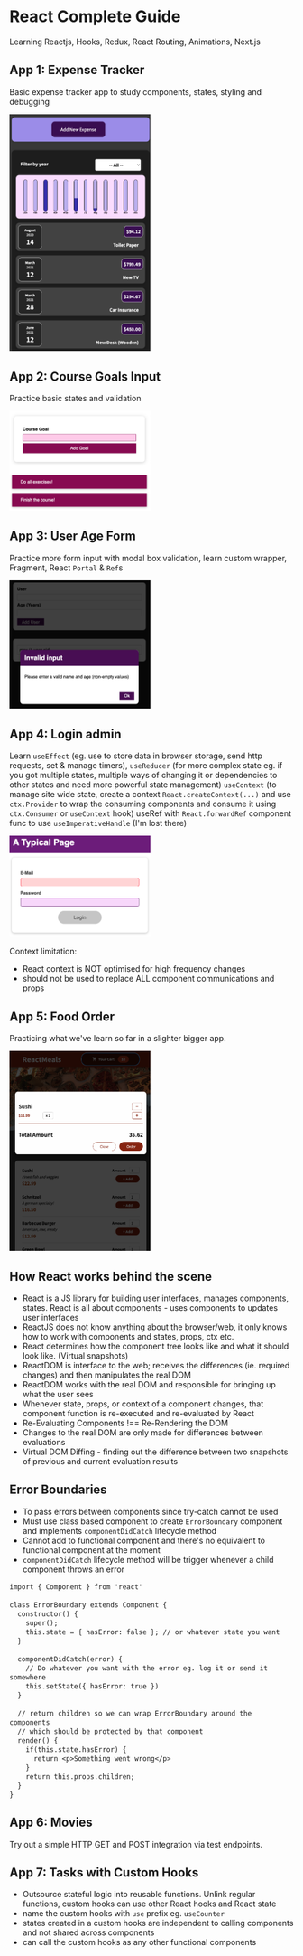 # React Complete Guide

Learning Reactjs, Hooks, Redux, React Routing, Animations, Next.js

## App 1: Expense Tracker

Basic expense tracker app to study components, states, styling and debugging

<img src="app1.png" width="250">

## App 2: Course Goals Input

Practice basic states and validation

<img src="app2.png" width="250">

## App 3: User Age Form

Practice more form input with modal box validation, learn custom wrapper, Fragment, React `Portal` & `Ref`s

<img src="app3.png" width="250">

## App 4: Login admin

Learn `useEffect` (eg. use to store data in browser storage, send http requests, set & manage timers),
`useReducer` (for more complex state eg. if you got multiple states, multiple ways of changing it or dependencies to other states and need more powerful state management)
`useContext` (to manage site wide state, create a context `React.createContext(...)` and use `ctx.Provider` to wrap the consuming components and consume it using `ctx.Consumer` or `useContext` hook)
useRef with `React.forwardRef` component func to use `useImperativeHandle` (I'm lost there)

<img src="app4.png" width="250">

Context limitation:

- React context is NOT optimised for high frequency changes
- should not be used to replace ALL component communications and props

## App 5: Food Order

Practicing what we've learn so far in a slighter bigger app.

<img src="app5.png" width="250">

## How React works behind the scene

- React is a JS library for building user interfaces, manages components, states. React is all about components - uses components to updates user interfaces
- ReactJS does not know anything about the browser/web, it only knows how to work with components and states, props, ctx etc.
- React determines how the component tree looks like and what it should look like. (Virtual snapshots)
- ReactDOM is interface to the web; receives the differences (ie. required changes) and then manipulates the real DOM
- ReactDOM works with the real DOM and responsible for bringing up what the user sees
- Whenever state, props, or context of a component changes, that component function is re-executed and re-evaluated by React
- Re-Evaluating Components !== Re-Rendering the DOM
- Changes to the real DOM are only made for differences between evaluations
- Virtual DOM Diffing - finding out the difference between two snapshots of previous and current evaluation results

## Error Boundaries

- To pass errors between components since try-catch cannot be used
- Must use class based component to create `ErrorBoundary` component and implements `componentDidCatch` lifecycle method
- Cannot add to functional component and there's no equivalent to functional component at the moment
- `componentDidCatch` lifecycle method will be trigger whenever a child component throws an error

```
import { Component } from 'react'

class ErrorBoundary extends Component {
  constructor() {
    super();
    this.state = { hasError: false }; // or whatever state you want
  }

  componentDidCatch(error) {
    // Do whatever you want with the error eg. log it or send it somewhere
    this.setState({ hasError: true })
  }

  // return children so we can wrap ErrorBoundary around the components
  // which should be protected by that component
  render() {
    if(this.state.hasError) {
      return <p>Something went wrong</p>
    }
    return this.props.children;
  }
}
```

## App 6: Movies

Try out a simple HTTP GET and POST integration via test endpoints.

## App 7: Tasks with Custom Hooks

- Outsource stateful logic into reusable functions. Unlink regular functions, custom hooks can use other React hooks and React state
- name the custom hooks with `use` prefix eg. `useCounter`
- states created in a custom hooks are independent to calling components and not shared across components
- can call the custom hooks as any other functional components
